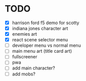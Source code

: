 # TODO

- [x] harrison ford f5 demo for scotty
- [x] indiana jones character art
- [x] enemies art
- [x] react scene selector menu
- [ ] developer menu vs normal menu
- [ ] main menu art (title card art)
- [ ] fullscreener
- [ ] pwa
- [ ] add main character?
- [ ] add mobs?
